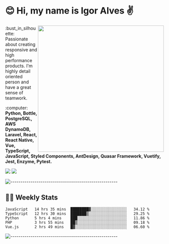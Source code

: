 # :blush: Hi, my name is Igor Alves :v:

<img src="https://github-readme-stats.vercel.app/api?username=iguit0&show_icons=true&count_private=true&theme=onedark" min-width="400px" max-width="400px" width="400px" align="right" />

<p align="left"> 
  :bust_in_silhouette: Passionate about creating responsive and high performance products.
  I'm highly detail oriented person and have a great sense of teamwork.
</p>

<p align="left">
  :computer: <strong>Python, Bottle, PostgreSQL, AWS DynamoDB, Laravel, React, React Native, Vue, TypeScript, JavaScript, Styled Components, AntDesign, Quasar Framework, Vuetify, Jest, Enzyme, Pytest.</strong>
</p>

<p align="left">
  <a href="https://www.linkedin.com/in/igor-lucio-alves" target="_blank" rel="noopener noreferrer" alt="Linkedin">
  <img src="https://img.shields.io/badge/LinkedIn-0077B5?style=for-the-badge&logo=linkedin&logoColor=white" /></a>

  <a href="https://t.me/iguit0" target="_blank" rel="noopener noreferrer" alt="Telegram">
  <img src="https://img.shields.io/badge/Telegram-2CA5E0?style=for-the-badge&logo=telegram&logoColor=white" /></a>
</p>

![-----------------------------------------------------](https://raw.githubusercontent.com/andreasbm/readme/master/assets/lines/aqua.png)

## :man_technologist: Weekly Stats
<!--START_SECTION:waka-->
```text
JavaScript   14 hrs 35 mins  ████████▓░░░░░░░░░░░░░░░░   34.12 % 
TypeScript   12 hrs 30 mins  ███████▒░░░░░░░░░░░░░░░░░   29.25 % 
Python       5 hrs 4 mins    ███░░░░░░░░░░░░░░░░░░░░░░   11.86 % 
PHP          3 hrs 55 mins   ██▒░░░░░░░░░░░░░░░░░░░░░░   09.18 % 
Vue.js       2 hrs 49 mins   █▓░░░░░░░░░░░░░░░░░░░░░░░   06.60 % 
```
<!--END_SECTION:waka-->
![-----------------------------------------------------](https://raw.githubusercontent.com/andreasbm/readme/master/assets/lines/aqua.png)

